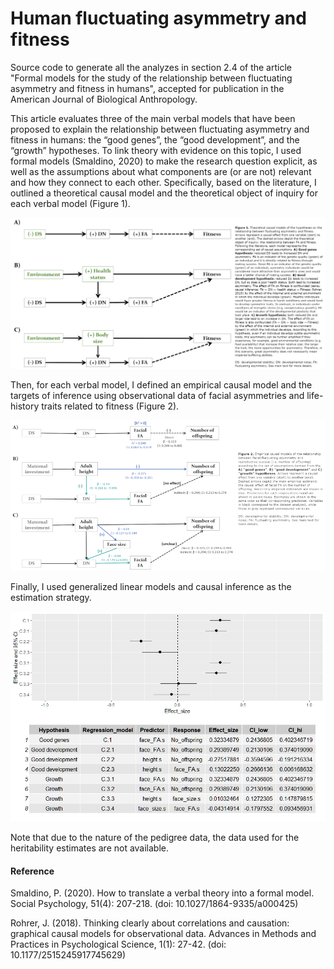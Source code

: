 # Human fluctuating asymmetry and fitness

Source code to generate all the analyzes in section 2.4 of the article "Formal models for the study of the relationship between fluctuating asymmetry and fitness in humans", accepted for publication in the American Journal of Biological Anthropology.

This article evaluates three of the main verbal models that have been proposed to explain the relationship between fluctuating asymmetry and fitness in humans: the “good genes”, the “good development”, and the “growth” hypotheses. To link theory with evidence on this topic, I used formal models (Smaldino, 2020) to make the research question explicit, as well as the assumptions about what components are (or are not) relevant and how they connect to each other. Specifically, based on the literature, I outlined a theoretical causal model and the theoretical object of inquiry for each verbal model (Figure 1). 

![This is an image](https://github.com/arodifr/FA_fitness/blob/main/Fig1_text.png)


Then, for each verbal model, I defined an empirical causal model and the targets of inference using observational data of facial asymmetries and life-history traits related to fitness (Figure 2).  

![This is an image](https://github.com/arodifr/FA_fitness/blob/main/Fig2_texto.png)

Finally, I used generalized linear models and causal inference as the estimation strategy.

![This is an image](https://github.com/arodifr/FA_fitness/blob/main/causal_models_results.png)


Note that due to the nature of the pedigree data, the data used for the heritability estimates are not available.  



#### Reference
Smaldino, P. (2020). How to translate a verbal theory into a formal model. Social Psychology,
51(4): 207-218. (doi: 10.1027/1864-9335/a000425)

Rohrer, J. (2018). Thinking clearly about correlations and causation: graphical causal models for
observational data. Advances in Methods and Practices in Psychological Science, 1(1): 27-42. (doi:
10.1177/2515245917745629)

